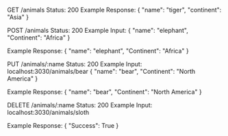 GET /animals
Status: 200
Example Response:
{
"name": "tiger",
"continent": "Asia"
}


POST /animals
Status: 200
Example Input:
{
"name": "elephant",
"Continent": "Africa"
}

Example Response:
{
"name": "elephant",
"Continent": "Africa"
}

PUT /animals/:name
Status: 200
Example Input:
localhost:3030/animals/bear
{
"name": "bear",
"Continent": "North America"
}

Example Response:
{
"name": "bear",
"Continent": "North America"
}


DELETE /animals/:name
Status: 200
Example Input:
localhost:3030/animals/sloth

Example Response: 
{
"Success": True
}


